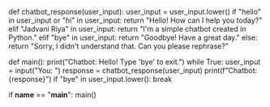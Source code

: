 def chatbot_response(user_input):
    user_input = user_input.lower()
    if "hello" in user_input or "hi" in user_input:
        return "Hello! How can I help you today?"
    elif "Jadvani Riya" in user_input:
        return "I'm a simple chatbot created in Python."
    elif "bye" in user_input:
        return "Goodbye! Have a great day."
    else:
        return "Sorry, I didn't understand that. Can you please rephrase?"

def main():
    print("Chatbot: Hello! Type 'bye' to exit.")
    while True:
        user_input = input("You: ")
        response = chatbot_response(user_input)
        print(f"Chatbot: {response}")
        if "bye" in user_input.lower():
            break

if __name__ == "__main__":
    main()
